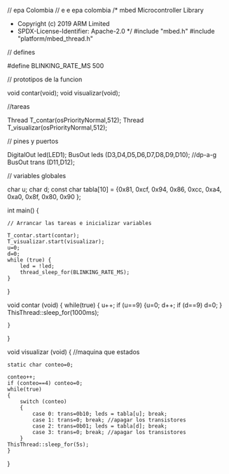 // epa Colombia 
// e e epa colombia 
/* mbed Microcontroller Library
 * Copyright (c) 2019 ARM Limited
 * SPDX-License-Identifier: Apache-2.0
 */
#include "mbed.h"
#include "platform/mbed_thread.h"

// defines

#define BLINKING_RATE_MS                                      500

// prototipos de la funcion

void contar(void);
void visualizar(void);

//tareas

Thread T_contar(osPriorityNormal,512);
Thread T_visualizar(osPriorityNormal,512);

// pines y puertos 

DigitalOut led(LED1);
BusOut leds (D3,D4,D5,D6,D7,D8,D9,D10); //dp-a-g
BusOut trans (D11,D12);

// variables globales 

char u;
char d;
const char tabla[10] = {0x81, 0xcf, 0x94, 0x86, 0xcc, 0xa4, 0xa0, 0x8f, 0x80, 0x90 }; 

int main()
{

    // Arrancar las tareas e inicializar variables

    T_contar.start(contar);
    T_visualizar.start(visualizar);
    u=0;
    d=0;
    while (true) {
        led = !led;
        thread_sleep_for(BLINKING_RATE_MS);
    }
}

void contar (void)
{
    while(true)
    {
        u++;
        if (u==9) {u=0; d++;
        if (d==9) d=0; }
        ThisThread::sleep_for(1000ms);

    }

}

void visualizar (void)
{
    //maquina que estados
    
    static char conteo=0;

    conteo++;
    if (conteo==4) conteo=0;
    while(true)
    {
        switch (conteo)
        {
            case 0: trans=0b10; leds = tabla[u]; break;
            case 1: trans=0; break; //apagar los transistores
            case 2: trans=0b01; leds = tabla[d]; break;
            case 3: trans=0; break; //apagar los transistores
        }
    ThisThread::sleep_for(5s);
    }
}
